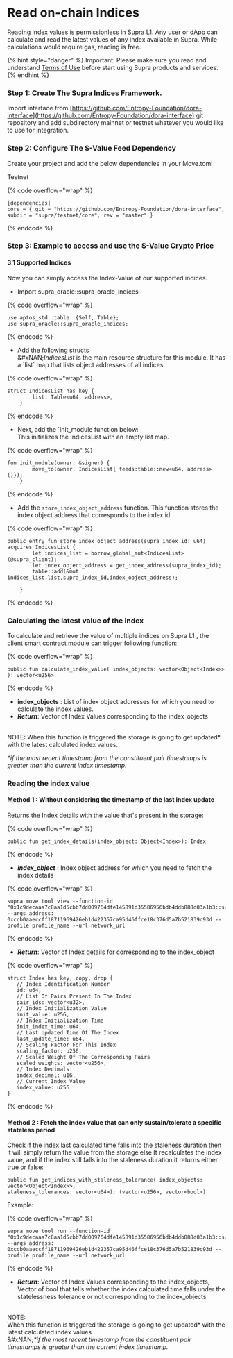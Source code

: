 # Read on-chain Indices

Reading index values is permissionless in Supra L1. Any user or dApp can calculate and read the latest values of any index available in Supra. While calculations would require gas, reading is free.

{% hint style="danger" %}
Important: Please make sure you read and understand [Terms of Use](https://supra.com/terms-of-use/) before start using Supra products and services.
{% endhint %}

### Step 1: Create The Supra Indices Framework.

Import interface from [https://github.com/Entropy-Foundation/dora-interface](https://github.com/Entropy-Foundation/dora-interface) git repository and add subdirectory mainnet or testnet whatever you would like to use for integration.

### Step 2: Configure The S-Value Feed Dependency

Create your project and add the below dependencies in your Move.toml

Testnet

{% code overflow="wrap" %}
```solidity
[dependencies]
core = { git = "https://github.com/Entropy-Foundation/dora-interface", subdir = "supra/testnet/core", rev = "master" }
```
{% endcode %}

### Step 3: Example to access and use the S-Value Crypto Price

#### **3.1 Supported Indices**

Now you can simply access the Index-Value of our supported indices.

* Import supra\_oracle::supra\_oracle\_indices

{% code overflow="wrap" %}
```solidity
use aptos_std::table::{Self, Table};
use supra_oracle::supra_oracle_indices;
```
{% endcode %}

* Add the following structs\
  \&#xNAN;_IndicesList_ is the main resource structure for this module. It has a \`list\` map that lists object addresses of all indices.

{% code overflow="wrap" %}
```solidity
struct IndicesList has key {
        list: Table<u64, address>,
    }

```
{% endcode %}

* Next, add the \`init\_module function below:\
  This initializes the IndicesList with an empty list map.

{% code overflow="wrap" %}
```solidity
fun init_module(owner: &signer) {
        move_to(owner, IndicesList{ feeds:table::new<u64, address>()});
    }
```
{% endcode %}

* Add the `store_index_object_address` function. This function stores the index object address that corresponds to the index id.

{% code overflow="wrap" %}
```solidity
public entry fun store_index_object_address(supra_index_id: u64) acquires IndicesList {
        let indices_list = borrow_global_mut<IndicesList>(@supra_client);
        let index_object_address = get_index_address(supra_index_id);
        table::add(&mut indices_list.list,supra_index_id,index_object_address);

    }

```
{% endcode %}

### Calculating the latest value of the index

To calculate and retrieve the value of multiple indices on Supra L1 , the client smart contract module can trigger following function:

{% code overflow="wrap" %}
```solidity
public fun calculate_index_value( index_objects: vector<Object<Index>> ): vector<u256>
```
{% endcode %}

* **index\_objects** : List of index object addresses for which you need to calculate the index values.
* _**Return**_: Vector of Index Values corresponding to the index\_objects

\
NOTE: When this function is triggered the storage is going to get updated\* with the latest calculated index values.

_\*if the most recent timestamp from the constituent pair timestamps is greater than the current index timestamp._

### Reading the index value

#### Method 1 : Without considering the timestamp of the last index update

Returns the Index details with the value that's present in the storage:

{% code overflow="wrap" %}
```solidity
public fun get_index_details(index_object: Object<Index>): Index
```
{% endcode %}

* _**index\_object**_ : Index object address for which you need to fetch the index details

{% code overflow="wrap" %}
```solidity
supra move tool view --function-id "0x1c9decaaa7c8aa1d5cbb7dd009764dfe145891d35586956bdb4ddb888d03a1b3::supra_oracle_indices::get_index_details" --args address: 0xccb0aaeccff18711969426eb1d422357ca95d46ffce18c376d5a7b521839c93d --profile profile_name --url network_url

```
{% endcode %}

* _**Return**_: Vector of Index details for corresponding to the index\_object

{% code overflow="wrap" %}
```solidity
struct Index has key, copy, drop {
   // Index Identification Number
   id: u64,
   // List Of Pairs Present In The Index
   pair_ids: vector<u32>,
   // Index Initialization Value
   init_value: u256,
   // Index Initialization Time
   init_index_time: u64,
   // Last Updated Time Of The Index
   last_update_time: u64,
   // Scaling Factor For This Index
   scaling_factor: u256,
   // Scaled Weight Of The Corresponding Pairs
   scaled_weights: vector<u256>,
   // Index Decimals
   index_decimal: u16,
   // Current Index Value
   index_value: u256
}
```
{% endcode %}

#### Method 2 : Fetch the index value that can only sustain/tolerate a specific stateless period

Check if the index last calculated time falls into the staleness duration then it will simply return the value from the storage else It recalculates the index value, and if the index still falls into the staleness duration it returns either true or false:

```solidity
public fun get_indices_with_staleness_tolerance( index_objects: vector<Object<Index>>,
staleness_tolerances: vector<u64>): (vector<u256>, vector<bool>)
```

Example:

{% code overflow="wrap" %}
```solidity
supra move tool run --function-id "0x1c9decaaa7c8aa1d5cbb7dd009764dfe145891d35586956bdb4ddb888d03a1b3::supra_oracle_indices::get_index_details" --args address: 0xccb0aaeccff18711969426eb1d422357ca95d46ffce18c376d5a7b521839c93d --profile profile_name --url network_url

```
{% endcode %}

* _**Return**_: Vector of Index Values corresponding to the index\_objects, Vector of bool that tells whether the index calculated time falls under the statelessness tolerance or not corresponding to the index\_objects

\
NOTE:\
When this function is triggered the storage is going to get updated\* with the latest calculated index values.\
\&#xNAN;_\*if the most recent timestamp from the constituent pair timestamps is greater than the current index timestamp._
